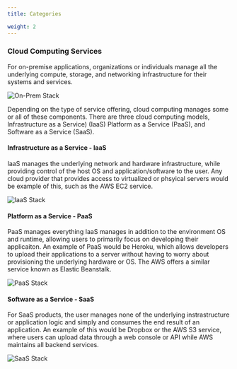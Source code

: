 ```yaml
---
title: Categories

weight: 2
---
```


### Cloud Computing Services

For on-premise applications, organizations or individuals manage all the underlying compute, storage, and 
networking infrastructure for their systems and services.

![On-Prem Stack](/parrots/parrotnotfound.gif)

Depending on the type of service offering, cloud computing manages some or all of these components. There 
are three cloud computing models, Infrastructure as a Service) (IaaS) Platform as a Service (PaaS), 
and Software as a Service (SaaS).

#### Infrastructure as a Service - IaaS

IaaS manages the underlying network and hardware infrastructure, while providing control of the host OS and application/software to the user. Any cloud provider that provides access to virtualized or phsyical servers would be example of this, such as the AWS EC2 service.

![IaaS Stack](/parrots/parrotnotfound.gif)

#### Platform as a Service - PaaS

PaaS manages everything IaaS manages in addition to the environment OS and runtime, allowing users to primarily focus on developing their applicaiton. An example of PaaS would be Heroku, which allows developers to upload their applications to a server without having to worry about provisioning the underlying hardware or OS. The AWS 
offers a similar service known as Elastic Beanstalk.

![PaaS Stack](/parrots/parrotnotfound.gif)

#### Software as a Service - SaaS

For SaaS products, the user manages none of the underlying instrastructure or application logic and simply and consumes the end result of an application. An example of this would be Dropbox or the AWS S3 service, where 
users can upload data through a web console or API while AWS maintains all backend services.

![SaaS Stack](/parrots/parrotnotfound.gif)